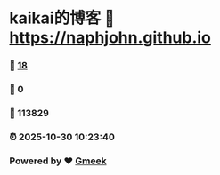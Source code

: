 # kaikai的博客 :link: https://naphjohn.github.io 
### :page_facing_up: [18](https://naphjohn.github.io/tag.html) 
### :speech_balloon: 0 
### :hibiscus: 113829 
### :alarm_clock: 2025-10-30 10:23:40 
### Powered by :heart: [Gmeek](https://github.com/Meekdai/Gmeek)
